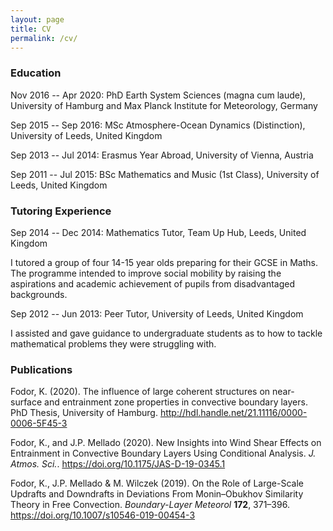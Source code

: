 ```yaml
---
layout: page
title: CV
permalink: /cv/
---
```


### Education

Nov 2016 -- Apr 2020: PhD Earth System Sciences (magna cum laude), University of Hamburg and Max Planck Institute for Meteorology, Germany

Sep 2015 -- Sep 2016: MSc Atmosphere-Ocean Dynamics (Distinction), University of Leeds, United Kingdom

Sep 2013 -- Jul 2014: Erasmus Year Abroad, University of Vienna, Austria

Sep 2011 -- Jul 2015: BSc Mathematics and Music (1st Class), University of Leeds, United Kingdom
 
### Tutoring Experience

Sep 2014 -- Dec 2014: Mathematics Tutor, Team Up Hub, Leeds, United Kingdom

I tutored a group of four 14-15 year olds preparing for their GCSE in Maths. The programme intended to improve social mobility by raising the aspirations and academic achievement of pupils from disadvantaged backgrounds.

Sep 2012 -- Jun 2013: Peer Tutor, University of Leeds, United Kingdom

I assisted and gave guidance to undergraduate students as to how to tackle mathematical problems they were struggling with.

### Publications

Fodor, K. (2020). The influence of large coherent structures on near-surface and entrainment zone properties in convective boundary layers. PhD Thesis, University of Hamburg. <http://hdl.handle.net/21.11116/0000-0006-5F45-3>

Fodor, K., and J.P. Mellado (2020). New Insights into Wind Shear Effects on Entrainment in Convective Boundary Layers Using Conditional Analysis. *J. Atmos. Sci.*. <https://doi.org/10.1175/JAS-D-19-0345.1>

Fodor, K., J.P. Mellado & M. Wilczek (2019). On the Role of Large-Scale Updrafts and Downdrafts in Deviations From Monin–Obukhov Similarity Theory in Free Convection. *Boundary-Layer Meteorol* **172**, 371–396. <https://doi.org/10.1007/s10546-019-00454-3>
